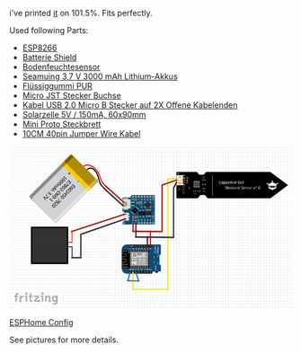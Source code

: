 
i've printed [it](https://www.thingiverse.com/thing:5384299) on 101.5%. Fits perfectly.

Used following Parts:
- [ESP8266](https://www.amazon.de/gp/product/B0754W6Z2F/ref=ppx_yo_dt_b_asin_title_o03_s00?ie=UTF8&th=1)
- [Batterie Shield](https://www.amazon.de/gp/product/B07XG817P8/ref=ppx_yo_dt_b_asin_title_o02_s00?ie=UTF8&th=1)
- [Bodenfeuchtesensor](https://www.amazon.de/gp/product/B07V6M5C4H/ref=ppx_yo_dt_b_asin_title_o03_s01?ie=UTF8&th=1)
- [Seamuing 3,7 V 3000 mAh Lithium-Akkus](https://www.amazon.de/gp/product/B08V11Z88Q/ref=ppx_yo_dt_b_asin_title_o03_s02?ie=UTF8&psc=1)
- [Flüssiggummi PUR](https://www.amazon.de/gp/product/B013ZQHB34/ref=ppx_yo_dt_b_asin_title_o00_s00?ie=UTF8&th=1)
- [Micro JST Stecker Buchse](https://www.amazon.de/gp/product/B08QWB6L46/ref=ppx_yo_dt_b_asin_title_o05_s00?ie=UTF8&psc=1)
- [Kabel USB 2.0 Micro B Stecker auf 2X Offene Kabelenden](https://www.amazon.de/gp/product/B07HCH5XHS/ref=ppx_yo_dt_b_asin_title_o04_s00?ie=UTF8&th=1)
- [Solarzelle 5V / 150mA, 60x90mm](https://www.berrybase.de/bauelemente/aktive-bauelemente/solarzellen/solarzelle-5v/150ma-60x90mm)
- [Mini Proto Steckbrett](https://www.amazon.de/gp/product/B07G5CP6G2/ref=ppx_yo_dt_b_asin_title_o07_s00?ie=UTF8&th=1)
- [10CM 40pin Jumper Wire Kabel](https://www.amazon.de/gp/product/B09JYRKFNV/ref=ppx_yo_dt_b_asin_title_o04_s00?ie=UTF8&psc=1)


![Wiredesign](/wireplan.png?raw=true "Wireplan")

[ESPHome Config](/esphome.config)

See pictures for more details.
